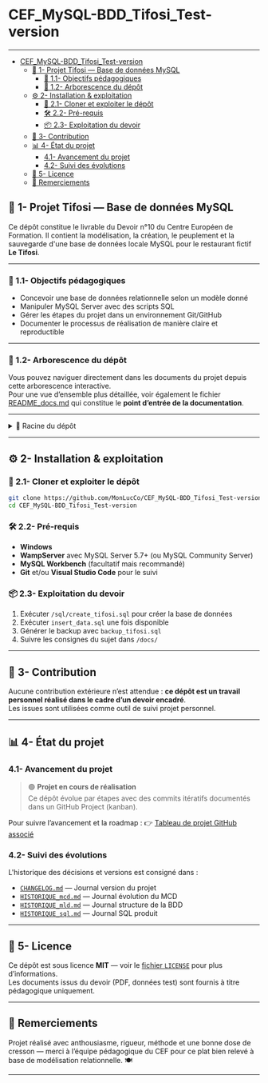<!-- markdownlint-disable MD033 -->

# CEF_MySQL-BDD_Tifosi_Test-version

---

- [CEF\_MySQL-BDD\_Tifosi\_Test-version](#cef_mysql-bdd_tifosi_test-version)
  - [📘 1- Projet Tifosi — Base de données MySQL](#-1--projet-tifosi--base-de-données-mysql)
    - [🎯 1.1- Objectifs pédagogiques](#-11--objectifs-pédagogiques)
    - [🧱 1.2- Arborescence du dépôt](#-12--arborescence-du-dépôt)
  - [⚙️ 2- Installation \& exploitation](#️-2--installation--exploitation)
    - [🔁 2.1- Cloner et exploiter le dépôt](#-21--cloner-et-exploiter-le-dépôt)
    - [🛠️ 2.2- Pré-requis](#️-22--pré-requis)
    - [📦 2.3- Exploitation du devoir](#-23--exploitation-du-devoir)
  - [💬 3- Contribution](#-3--contribution)
  - [📊 4- État du projet](#-4--état-du-projet)
    - [4.1- Avancement du projet](#41--avancement-du-projet)
    - [4.2- Suivi des évolutions](#42--suivi-des-évolutions)
  - [📄 5- Licence](#-5--licence)
  - [🙏 Remerciements](#-remerciements)

## 📘 1- Projet Tifosi — Base de données MySQL

Ce dépôt constitue le livrable du Devoir n°10 du Centre Européen de Formation. Il contient la modélisation, la création, le peuplement et la sauvegarde d'une base de données locale MySQL pour le restaurant fictif **Le Tifosi**.

---

### 🎯 1.1- Objectifs pédagogiques

- Concevoir une base de données relationnelle selon un modèle donné
- Manipuler MySQL Server avec des scripts SQL
- Gérer les étapes du projet dans un environnement Git/GitHub
- Documenter le processus de réalisation de manière claire et reproductible

---

### 🧱 1.2- Arborescence du dépôt

Vous pouvez naviguer directement dans les documents du projet depuis cette arborescence interactive.  
Pour une vue d’ensemble plus détaillée, voir également le fichier [README_docs.md](docs/README_docs.md) qui constitue le **point d’entrée de la documentation**.

---

<details>
<summary>📁 Racine du dépôt</summary>

> - [README.md](README.md) — Présentation générale du projet (ce document)
> - [LICENCE](./LICENSE) — Licence MIT
> - [CHANGELOG.md](CHANGELOG.md) — Journal de version
> - 📁 [`docs/`](docs/) — Documentation complète du projet

<details>
<summary>📁 docs/ — Dossiers documentaires</summary>

> - [README_docs.md](docs/README_docs.md) — 🔹 Sommaire central de la documentation

<details>
<summary>&nbsp;&nbsp;&nbsp;📁 sources/ — Ressources du devoir</summary>

>> - [Sujet-Devoir10.pdf](docs/sources/Sujet-Devoir10.pdf) — Sujet officiel du projet

</details>

<details>
<summary>&nbsp;&nbsp;&nbsp;📁 process/ — Démarche de travail</summary>

>> - [README_process.md](docs/process/README_process.md) — Étapes et logique de mise en œuvre

</details>

<details>
<summary>&nbsp;&nbsp;&nbsp;📁 implementation/ — Implémentation technique</summary>

>> - [MCD_tifosi.md](./docs/implementation/mcd/MCD_tifosi.md) — Modèle Conceptuel de Données (MCD)
>> - [MRLD_tifosi.md](./docs/implementation/mld/MRLD_tifosi.md) — Modèle Relationnel Logique de Données (MRLD)
>> - [MPD_tifosi.sql](./docs/implementation/sql/README_sql.md) — Script de création des tables (modèle physique de données)
>> - [README_implementation.md](./docs/implementation/README_implementation.md) — Démarche d'implémentation

</details>

<details>
<summary>&nbsp;&nbsp;&nbsp;📁 references/ — Cours & sources externes</summary>

>> - [grafikart_mcd_mld.pdf](docs/references/grafikart_mcd_mld.pdf)
>> - [la_console_mcd.md](docs/references/la_console_mcd.md)
>> - [README_sources.md](docs/references/README_sources.md)

</details>

</details>

</details>

---

## ⚙️ 2- Installation & exploitation

### 🔁 2.1- Cloner et exploiter le dépôt

```bash
git clone https://github.com/MonLucCo/CEF_MySQL-BDD_Tifosi_Test-version.git
cd CEF_MySQL-BDD_Tifosi_Test-version
```

### 🛠️ 2.2- Pré-requis

- **Windows**
- **WampServer** avec MySQL Server 5.7+ (ou MySQL Community Server)
- **MySQL Workbench** (facultatif mais recommandé)
- **Git** et/ou **Visual Studio Code** pour le suivi

### 📦 2.3- Exploitation du devoir

1. Exécuter `/sql/create_tifosi.sql` pour créer la base de données
2. Exécuter `insert_data.sql` une fois disponible
3. Générer le backup avec `backup_tifosi.sql`
4. Suivre les consignes du sujet dans `/docs/`

---

## 💬 3- Contribution

Aucune contribution extérieure n’est attendue : **ce dépôt est un travail personnel réalisé dans le cadre d’un devoir encadré**.  
Les issues sont utilisées comme outil de suivi projet personnel.

---

## 📊 4- État du projet

### 4.1- Avancement du projet

> 🟢 **Projet en cours de réalisation**  
> Ce dépôt évolue par étapes avec des commits itératifs documentés dans un GitHub Project (kanban).

Pour suivre l’avancement et la roadmap :
👉 [Tableau de projet GitHub associé](https://github.com/users/MonLucCo/projects/3/views/1?layout=board)

### 4.2- Suivi des évolutions

L'historique des décisions et versions est consigné dans :

- [`CHANGELOG.md`](CHANGELOG.md) — Journal version du projet
- [`HISTORIQUE_mcd.md`](./docs/implementation/mcd/HISTORIQUE_mcd.md) — Journal évolution du MCD
- [`HISTORIQUE_mld.md`](./docs/implementation/mld/HISTORIQUE_mld.md) — Journal structure de la BDD
- [`HISTORIQUE_sql.md`](./sql/HISTORIQUE_sql.md) — Journal SQL produit

---

## 📄 5- Licence

Ce dépôt est sous licence **MIT** — voir le [fichier `LICENSE`](LICENSE) pour plus d’informations.  
Les documents issus du devoir (PDF, données test) sont fournis à titre pédagogique uniquement.

---

## 🙏 Remerciements

Projet réalisé avec anthousiasme, rigueur, méthode et une bonne dose de cresson — merci à l’équipe pédagogique du CEF pour ce plat bien relevé à base de modélisation relationnelle. 🍽️

---

